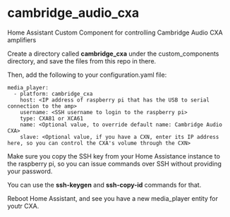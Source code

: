 # cambridge_audio_cxa
Home Assistant Custom Component for controlling Cambridge Audio CXA amplifiers

Create a directory called <b>cambridge_cxa</b> under the custom_components directory, and save the files from this repo in there.

Then, add the following to your configuration.yaml file:

```
media_player:
  - platform: cambridge_cxa
    host: <IP address of raspberry pi that has the USB to serial connection to the amp>
    username: <SSH username to login to the raspberry pi>
    type: CXA81 or XCA61
    name: <Optional value, to override default name: Cambridge Audio CXA>
    slave: <Optional value, if you have a CXN, enter its IP address here, so you can control the CXA's volume through the CXN>
```

Make sure you copy the SSH key from your Home Assistance instance to the raspberry pi, so you can issue commands over SSH without providing your password.

You can use the <b>ssh-keygen</b> and <b>ssh-copy-id</b> commands for that.

Reboot Home Assistant, and see you have a new media_player entity for youtr CXA.
